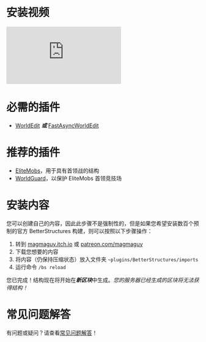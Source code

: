 # 安装视频

<div class="outer-container">
<div class="iframe-container">
  <iframe class="video-iframe" src="https://www.youtube.com/embed/1z47lSxmyq0?si=zCk9OfM9b-FH7nUU" title="YouTube 视频播放器" frameborder="0" allow="accelerometer; autoplay; clipboard-write; encrypted-media; gyroscope; picture-in-picture; web-share" allowfullscreen></iframe>
</div>
</div>

# 必需的插件

- [WorldEdit](https://dev.bukkit.org/projects/worldedit) ***或*** [FastAsyncWorldEdit](https://www.spigotmc.org/resources/fastasyncworldedit.13932/)

# 推荐的插件

- [EliteMobs](https://www.spigotmc.org/resources/%E2%9A%94elitemobs%E2%9A%94.40090/)，用于具有首领战的结构
- [WorldGuard](https://dev.bukkit.org/projects/worldguard)，以保护 EliteMobs 首领竞技场

# 安装内容

您可以创建自己的内容，因此此步骤不是强制性的，但是如果您希望安装数百个预制的官方 BetterStructures 构建，则可以按照以下步骤操作：

1) 转到 [magmaguy.itch.io](https://magmaguy.itch.io/) 或 [patreon.com/magmaguy](https://www.patreon.com/magmaguy)
2) 下载您想要的内容
3) 将内容（仍保持压缩状态）放入文件夹 `~plugins/BetterStructures/imports`
4) 运行命令 `/bs reload`

您已完成！结构现在将开始在***新区块***中生成。*您的服务器已经生成的区块将无法获得结构！*

# 常见问题解答

有问题或疑问？请查看[常见问题解答]($language$/betterstructures/faq.md)！
